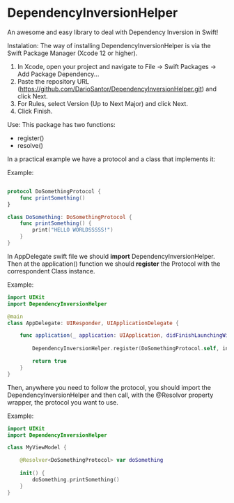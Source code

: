# DependencyInversionHelper

An awesome and easy library to deal with Dependency Inversion in Swift!

Instalation:
The way of installing DependencyInversionHelper is via the Swift Package Manager (Xcode 12 or higher).

1. In Xcode, open your project and navigate to File → Swift Packages → Add Package Dependency...
2. Paste the repository URL (https://github.com/DarioSantor/DependencyInversionHelper.git) and click Next.
3. For Rules, select Version (Up to Next Major) and click Next.
4. Click Finish.

Use:
This package has two functions:

* register()
* resolve()

In a practical example we have a protocol and a class that implements it:

Example:
``` swift

protocol DoSomethingProtocol {
    func printSomething()
}

class DoSomething: DoSomethingProtocol {
    func printSomething() {
        print("HELLO WORLDSSSSS!")
    }
}
```


In AppDelegate swift file we should **import** DependencyInversionHelper. Then at the application() function we should **register** the Protocol with the correspondent Class instance.

Example:
``` swift
import UIKit
import DependencyInversionHelper

@main
class AppDelegate: UIResponder, UIApplicationDelegate {

    func application(_ application: UIApplication, didFinishLaunchingWithOptions launchOptions: [UIApplication.LaunchOptionsKey: Any]?) -> Bool {
    
        DependencyInversionHelper.register(DoSomethingProtocol.self, instance: DoSomething())

        return true
    }
}
```

Then, anywhere you need to follow the protocol, you should import the DependencyInversionHelper and then call, with the @Resolvor property wrapper, the protocol you want to use.

Example:
``` swift
import UIKit
import DependencyInversionHelper

class MyViewModel {

    @Resolver<DoSomethingProtocol> var doSomething
    
    init() {
        doSomething.printSomething()
    }
}
```
